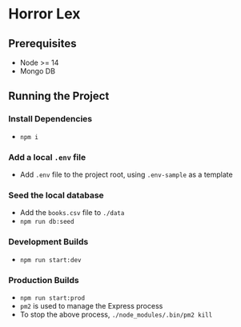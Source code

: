 # Horror Lex

## Prerequisites 

- Node >= 14
- Mongo DB

## Running the Project

### Install Dependencies
- `npm i`

### Add a local `.env` file
- Add `.env` file to the project root, using `.env-sample` as a template

### Seed the local database
- Add the `books.csv` file to `./data`
- `npm run db:seed`

### Development Builds
- `npm run start:dev`

### Production Builds
- `npm run start:prod`
- `pm2` is used to manage the Express process
- To stop the above process, `./node_modules/.bin/pm2 kill`
